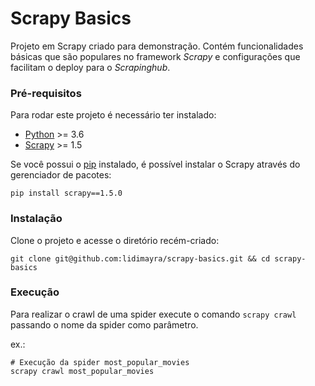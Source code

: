 # Scrapy Basics

Projeto em Scrapy criado para demonstração. Contém funcionalidades básicas que
são populares no framework _Scrapy_ e configurações que facilitam o deploy
para o _Scrapinghub_.

### Pré-requisitos

Para rodar este projeto é necessário ter instalado:
- [Python](https://www.python.org/) >= 3.6
- [Scrapy](https://scrapy.org/) >= 1.5

Se você possui o [pip](https://pypi.org/project/pip/) instalado, é possível
instalar o Scrapy através do gerenciador de pacotes:

```
pip install scrapy==1.5.0
```

### Instalação

Clone o projeto e acesse o diretório recém-criado:


```
git clone git@github.com:lidimayra/scrapy-basics.git && cd scrapy-basics
```

### Execução

Para realizar o crawl de uma spider execute o comando `scrapy crawl` passando o
nome da spider como parâmetro.

ex.:
```
# Execução da spider most_popular_movies
scrapy crawl most_popular_movies
```
